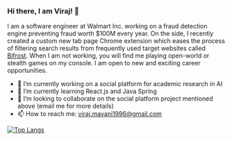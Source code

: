 ### Hi there, I am Viraj! 👋

I am a software engineer at Walmart Inc. working on a fraud detection engine preventing fraud worth $100M every year. On the side, I recently created a custom new tab page Chrome extension which eases the process of filtering search results from frequently used target websites called [Bifrost](https://bifrost.virajmavani.com/). When I am not working, you will find me playing open-world or stealth games on my console. I am open to new and exciting career opportunities.

- 🔭 I’m currently working on a social platform for academic research in AI
- 🌱 I’m currently learning React.js and Java Spring
- 👯 I’m looking to collaborate on the social platform project mentioned above (email me for more details)
- 📫 How to reach me: viraj.mavani1996@gmail.com

<!--
**virajmavani/virajmavani** is a ✨ _special_ ✨ repository because its `README.md` (this file) appears on your GitHub profile.

Here are some ideas to get you started:

- 🤔 I’m looking for help with ...
- 😄 Pronouns: ...
- ⚡ Fun fact: ...
-->

[![Top Langs](https://github-readme-stats.vercel.app/api/top-langs/?username=virajmavani&layout=compact&count_private=true)](https://github.com/anuraghazra/github-readme-stats)
